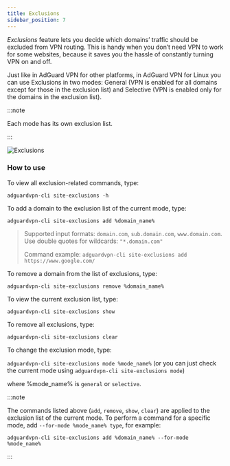 ```yaml
---
title: Exclusions
sidebar_position: 7
---
```


*Exclusions* feature lets you decide which domains’ traffic should be excluded from VPN routing. This is handy when you don’t need VPN to work for some websites, because it saves you the hassle of constantly turning VPN on and off.

Just like in AdGuard VPN for other platforms, in AdGuard VPN for Linux you can use Exclusions in two modes: General (VPN is enabled for all domains except for those in the exclusion list) and Selective (VPN is enabled only for the domains in the exclusion list).

:::note

Each mode has its own exclusion list.

:::

![Exclusions](https://cdn.adtidy.org/blog/new/m6pkdVPN-CLI-exclusions.png)

### How to use

To view all exclusion-related commands, type:

`adguardvpn-cli site-exclusions -h`

To add a domain to the exclusion list of the current mode, type:

`adguardvpn-cli site-exclusions add %domain_name%`

> Supported input formats: `domain.com`, `sub.domain.com`, `www.domain.com`. Use double quotes for wildcards: `"*.domain.com"`
>
> Command example: `adguardvpn-cli site-exclusions add https://www.google.com/`

To remove a domain from the list of exclusions, type:

`adguardvpn-cli site-exclusions remove %domain_name%`

To view the current exclusion list, type:

`adguardvpn-cli site-exclusions show`

To remove all exclusions, type:

`adguardvpn-cli site-exclusions clear`

To change the exclusion mode, type:

`adguardvpn-cli site-exclusions mode %mode_name%` (or you can just check the current mode using `adguardvpn-cli site-exclusions mode`)

where %mode_name% is `general` or `selective`.

:::note

The commands listed above (`add`, `remove`, `show`, `clear`) are applied to the exclusion list of the current mode. To perform a command for a specific mode, add `--for-mode %mode_name% type`, for example:

`adguardvpn-cli site-exclusions add %domain_name% --for-mode %mode_name%`

:::
